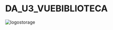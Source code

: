 # DA_U3_VUEBIBLIOTECA
![logostorage](https://github.com/user-attachments/assets/1fbc1d3c-b192-485e-875d-fd44ea9e13bb)
